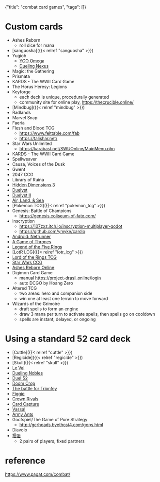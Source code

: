 {"title": "combat card games", "tags": []}

# Custom cards
* Ashes Reborn
  * roll dice for mana
* [sanguosha]({{< relref "sanguosha" >}})
* Yugioh
  * [YGO Omega](https://omega.duelistsunite.org/)
  * [Dueling Nexus](https://duelingnexus.com/)
* Magic: the Gathering
* Prismata
* KARDS - The WWII Card Game
* The Horus Heresy: Legions
* Keyforge
  * each deck is unique, procedurally generated
  * community site for online play, https://thecrucible.online/
* [Mindbug]({{< relref "mindbug" >}})
* Radlands
* Marvel Snap
* Faeria
* Flesh and Blood TCG
  * https://www.felttable.com/fab
  * https://talishar.net/
* Star Wars Unlimited
  * https://karabast.net/SWUOnline/MainMenu.php
* KARDS - The WWII Card Game
* Spellweaver
* Causa, Voices of the Dusk
* Gwent
* 2047 CCG
* Library of Ruina
* [Hidden Dimensions 3](http://nulll-void.com/games/wiki/doku.php?id=hd3:hd3)
* [Duelyst](https://duelyst.gg/)
* [Duelyst II](https://duelyst2.com/)
* [Air, Land, & Sea](https://boardgamegeek.com/boardgame/247367/air-land-sea)
* [Pokemon TCG]({{< relref "pokemon_tcg" >}})
* Genesis: Battle of Champions
  * https://genesis.coliseum-of-fate.com/
* Inscryption
  * https://107zxz.itch.io/inscryption-multiplayer-godot
  * https://github.com/ymyke/cardio
* [Android: Netrunner](https://www.jinteki.net/)
* [A Game of Thrones](https://theironthrone.net/)
* [Legend of the Five Rings](https://jigoku.online/)
* [LotR LCG]({{< relref "lotr_lcg" >}})
* [Lord of the Rings TCG](https://play.lotrtcgpc.net/gemp-lotr/)
* [Star Wars CCG](https://gemp.starwarsccg.org/gemp-swccg/)
* [Ashes Reborn Online](https://ashteki.com/)
* Digimon Card Game
  * manual https://project-drasil.online/login
  * auto DCGO by Hoang Zero
* Altered TCG
  * two areas: hero and companion side
  * win one at least one terrain to move forward
* Wizards of the Grimoire
  * draft spells to form an engine
  * draw 3 mana per turn to activate spells, then spells go on cooldown
  * spells are instant, delayed, or ongoing

# Using a standard 52 card deck
* [Cuttle]({{< relref "cuttle" >}})
* [Regicide]({{< relref "regicide" >}})
* [Skull]({{< relref "skull" >}})
* [Le Val](https://levaldesetoiles.fr/)
* [Dueling Nobles](https://boardgamegeek.com/boardgame/14715/dueling-nobles)
* [Duel 52](http://juddmadden.com/duel52/index.html)
* [Doom Crop](http://www.doomcrop.com/)
* [The battle for Trionfey](http://www.fan-o.com/instructions.html)
* [Figgie](https://figgie.com/)
* [Crown Rivals](https://weheartgames.itch.io/crown-rivals)
* [Card Capture](https://boardgamegeek.com/boardgame/264566/card-capture)
* [Vassal](https://boardgamegeek.com/thread/2313767/yet-another-standard-deck-variant-vassal)
* [Army Ants](https://boardgamegeek.com/boardgame/36737/army-ants)
* Goofspiel/The Game of Pure Strategy
  * http://gcrhoads.byethost4.com/gops.html
* Diavolo
* [掼蛋](https://boardgamegeek.com/boardgame/273913/guan-dan)
  * 2 pairs of players, fixed partners

# reference
https://www.pagat.com/combat/


